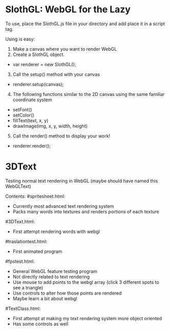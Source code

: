 # SlothGL: WebGL for the Lazy
To use, place the SlothGL.js file in your directory and add place it in a script tag.

Using is easy:
1) Make a canvas where you want to render WebGL <br />
2) Create a SlothGL object. <br />
- var renderer = new SlothGL();
3) Call the setup() method with your canvas <br />
- renderer.setup(canvas);
4) The following functions similar to the 2D canvas using the same familiar coordinate system <br />
- setFont()
- setColor()
- fillText(text, x, y)
- drawImage(img, x, y, width, height)
5) Call the render() method to display your work! <br />
- renderer.render();

# 3DText
Testing normal text rendering in WebGL
(maybe should have named this WebGLText)

Contents:
#spritesheet.html:
- Currently most advanced text rendering system
- Packs many words into textures and renders portions of each texture


#3DText.html:
- First attempt rendering words with webgl


#traslationtest.html:
- First animated program


#fpstest.html:
- General WebGL feature testing program
- Not directly related to text rendering
- Use mouse to add points to the webgl array
    (click 3 different spots to see a triangle)
- Use controls to alter how those points are rendered
- Maybe learn a bit about webgl


#TextClass.html:
- First attempt at making my text rendering system more object oriented
- Has some controls as well